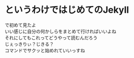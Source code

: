 # というわけではじめてのJekyll

で初めて見たよ  
いい感じに自分の何かしらをまとめて行ければいいよね  
それにしてもこれってどうやって読むんだろう  
じぇっきりぃ？じきる？  
コマンドでサクッと始めれていいっすね  
